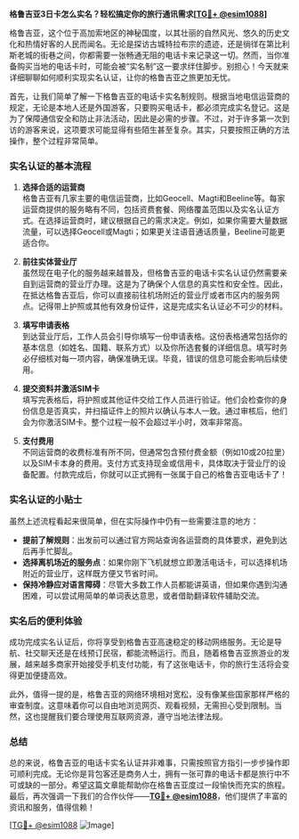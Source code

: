 **格鲁吉亚3日卡怎么实名？轻松搞定你的旅行通讯需求[[TG💪+ @esim1088](https://t.me/s/esim1088)]**

格鲁吉亚，这个位于高加索地区的神秘国度，以其壮丽的自然风光、悠久的历史文化和热情好客的人民而闻名。无论是探访古城特拉布宗的遗迹，还是徜徉在第比利斯老城的街巷之间，你都需要一张畅通无阻的电话卡来记录这一切。然而，当你准备购买当地的电话卡时，可能会被“实名制”这一要求绊住脚步。别担心！今天就来详细聊聊如何顺利实现实名认证，让你的格鲁吉亚之旅更加无忧。

首先，让我们简单了解一下格鲁吉亚的电话卡实名制规则。根据当地电信运营商的规定，无论是本地人还是外国游客，只要购买电话卡，都必须完成实名登记。这是为了保障通信安全和防止非法活动，因此是必需的步骤。不过，对于许多第一次到访的游客来说，这项要求可能显得有些陌生甚至复杂。其实，只要按照正确的方法操作，整个过程非常简单。

### 实名认证的基本流程

1. **选择合适的运营商**  
   格鲁吉亚有几家主要的电信运营商，比如Geocell、Magti和Beeline等。每家运营商提供的服务略有不同，包括资费套餐、网络覆盖范围以及实名认证方式。在选择运营商时，建议根据自己的需求决定。例如，如果你需要大量数据流量，可以选择Geocell或Magti；如果更关注语音通话质量，Beeline可能更适合你。

2. **前往实体营业厅**  
   虽然现在电子化的服务越来越普及，但格鲁吉亚的电话卡实名认证仍然需要亲自到运营商的营业厅办理。这是为了确保个人信息的真实性和安全性。因此，在抵达格鲁吉亚后，你可以直接前往机场附近的营业厅或者市区内的服务网点。记得带上护照或其他有效身份证件，这是完成实名认证必不可少的材料。

3. **填写申请表格**  
   到达营业厅后，工作人员会引导你填写一份申请表格。这份表格通常包括你的基本信息（如姓名、国籍、联系方式）以及你所选套餐的详细信息。填写时务必仔细核对每一项内容，确保准确无误。毕竟，错误的信息可能会影响后续使用。

4. **提交资料并激活SIM卡**  
   填写完表格后，将护照或其他证件交给工作人员进行验证。他们会检查你的身份信息是否真实，并扫描证件上的照片以确认与本人一致。通过审核后，他们会为你激活SIM卡。整个过程一般不会超过半小时，效率非常高。

5. **支付费用**  
   不同运营商的收费标准有所不同，但通常包含预付费金额（例如10或20拉里）以及SIM卡本身的费用。支付方式支持现金或信用卡，具体取决于营业厅的设备配置。付款完成后，你就可以正式拥有一张属于自己的格鲁吉亚电话卡了！

### 实名认证的小贴士

虽然上述流程看起来很简单，但在实际操作中仍有一些需要注意的地方：

- **提前了解规则**：出发前可以通过官方网站查询各运营商的具体要求，避免到达后再手忙脚乱。
- **选择离机场近的服务点**：如果你刚下飞机就想立即激活电话卡，可以选择机场附近的营业厅，这样既方便又节省时间。
- **保持冷静应对语言障碍**：尽管大多数工作人员都能讲英语，但如果你遇到沟通困难，可以尝试用简单的单词表达意思，或者借助翻译软件辅助交流。

### 实名后的便利体验

成功完成实名认证后，你将享受到格鲁吉亚高速稳定的移动网络服务。无论是导航、社交聊天还是在线预订民宿，都能流畅运行。而且，随着格鲁吉亚旅游业的发展，越来越多商家开始接受手机支付功能，有了这张电话卡，你的旅行生活将会变得更加便捷高效。

此外，值得一提的是，格鲁吉亚的网络环境相对宽松，没有像某些国家那样严格的审查制度。这意味着你可以自由地浏览网页、观看视频，无需担心受到限制。当然，这也提醒我们要合理使用互联网资源，遵守当地法律法规。

### 总结

总的来说，格鲁吉亚的电话卡实名认证并非难事，只需按照官方指引一步步操作即可顺利完成。无论你是背包客还是商务人士，拥有一张可靠的电话卡都是旅行中不可或缺的一部分。希望这篇文章能帮助你在格鲁吉亚度过一段愉快而充实的旅程。最后，再次强调一下我们的合作伙伴——**[TG💪+ @esim1088](https://t.me/s/esim1088)**，他们提供了丰富的资讯和服务，值得信赖！

[[TG💪+ @esim1088](https://t.me/s/esim1088) ![Image](https://i.postimg.cc/4NQfJmqS/Snipaste-2025-05-13-00-14-12.png)]